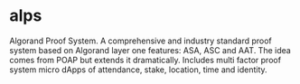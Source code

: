 # alps
Algorand Proof System. A comprehensive and industry standard proof system based on Algorand layer one features: ASA, ASC and AAT. The idea comes from POAP but extends it dramatically. Includes multi factor proof system micro dApps of attendance, stake, location, time and identity.

